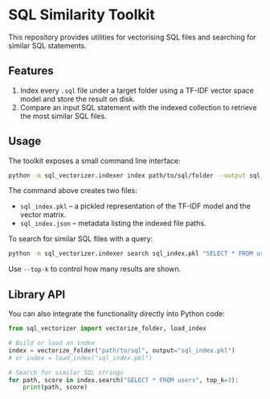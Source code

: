# SQL Similarity Toolkit

This repository provides utilities for vectorising SQL files and searching for
similar SQL statements.

## Features

1. Index every `.sql` file under a target folder using a TF-IDF vector space
   model and store the result on disk.
2. Compare an input SQL statement with the indexed collection to retrieve the
   most similar SQL files.

## Usage

The toolkit exposes a small command line interface:

```bash
python -m sql_vectorizer.indexer index path/to/sql/folder --output sql_index.pkl
```

The command above creates two files:

* `sql_index.pkl` – a pickled representation of the TF-IDF model and the vector
  matrix.
* `sql_index.json` – metadata listing the indexed file paths.

To search for similar SQL files with a query:

```bash
python -m sql_vectorizer.indexer search sql_index.pkl "SELECT * FROM users"
```

Use `--top-k` to control how many results are shown.

## Library API

You can also integrate the functionality directly into Python code:

```python
from sql_vectorizer import vectorize_folder, load_index

# Build or load an index
index = vectorize_folder("path/to/sql", output="sql_index.pkl")
# or index = load_index("sql_index.pkl")

# Search for similar SQL strings
for path, score in index.search("SELECT * FROM users", top_k=3):
    print(path, score)
```
